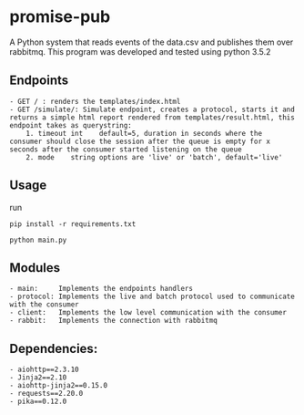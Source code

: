# promise-pub

A Python system that reads events of the data.csv and publishes them over rabbitmq. This program was developed and tested using python 3.5.2


## Endpoints
	- GET / : renders the templates/index.html
	- GET /simulate/: Simulate endpoint, creates a protocol, starts it and returns a simple html report rendered from templates/result.html, this endpoint takes as querystring:
		1. timeout int    default=5, duration in seconds where the consumer should close the session after the queue is empty for x seconds after the consumer started listening on the queue
		2. mode    string options are 'live' or 'batch', default='live'


## Usage
run
```
pip install -r requirements.txt
```
```
python main.py
```


## Modules
	- main:     Implements the endpoints handlers
	- protocol: Implements the live and batch protocol used to communicate with the consumer
	- client: 	Implements the low level communication with the consumer
	- rabbit: 	Implements the connection with rabbitmq


## Dependencies:
	- aiohttp==2.3.10
	- Jinja2==2.10
	- aiohttp-jinja2==0.15.0
	- requests==2.20.0
	- pika==0.12.0
